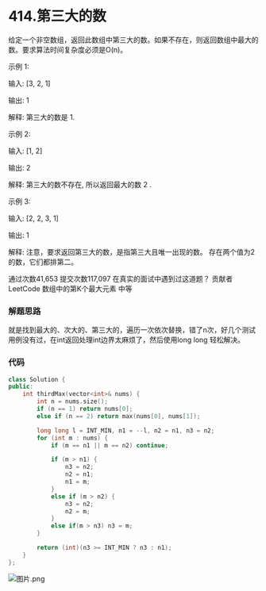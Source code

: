 # 414.第三大的数

给定一个非空数组，返回此数组中第三大的数。如果不存在，则返回数组中最大的数。要求算法时间复杂度必须是O(n)。

示例 1:

输入: [3, 2, 1]

输出: 1

解释: 第三大的数是 1.

示例 2:

输入: [1, 2]

输出: 2

解释: 第三大的数不存在, 所以返回最大的数 2 .

示例 3:

输入: [2, 2, 3, 1]

输出: 1

解释: 注意，要求返回第三大的数，是指第三大且唯一出现的数。
存在两个值为2的数，它们都排第二。

通过次数41,653
提交次数117,097
在真实的面试中遇到过这道题？
贡献者
LeetCode
数组中的第K个最大元素
中等


### 解题思路
就是找到最大的、次大的、第三大的，遍历一次依次替换，错了n次，好几个测试用例没有过，在int返回处理int边界太麻烦了，然后使用long long 轻松解决。

### 代码

```cpp
class Solution {
public:
    int thirdMax(vector<int>& nums) {
        int n = nums.size();
        if (n == 1) return nums[0];
        else if (n == 2) return max(nums[0], nums[1]);

        long long l = INT_MIN, n1 = --l, n2 = n1, n3 = n2;
        for (int m : nums) {
            if (m == n1 || m == n2) continue;

            if (m > n1) {
                n3 = n2;
                n2 = n1;
                n1 = m;
            }
            else if (m > n2) {
                n3 = n2;
                n2 = m;
            }
            else if(m > n3) n3 = m;
        }

        return (int)(n3 >= INT_MIN ? n3 : n1);
    }
};
```

![图片.png](https://pic.leetcode-cn.com/1608978555-cEBGmI-%E5%9B%BE%E7%89%87.png)
